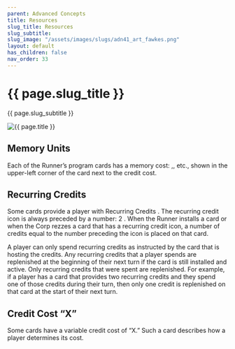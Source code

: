 ```yaml
---
parent: Advanced Concepts
title: Resources
slug_title: Resources
slug_subtitle:
slug_image: "/assets/images/slugs/adn41_art_fawkes.png"
layout: default
has_children: false
nav_order: 33
---
```

<div class="slug">
    <div class="title-container">
        <h1 class="page-slug_title">{{ page.slug_title }}</h1>
        <p class="page-slug_subtitle">{{ page.slug_subtitle }}</p>
    </div>
    <div class="image-container faded-left">
        <img src="{{ page.slug_image | relative_url }}" alt="{{ page.title }}" />
    </div>
</div>

## Memory Units

Each of the Runner’s program cards has a memory cost: <span class="nric-grey mu1"></span>,<span class="nric-grey mu2"></span>, etc., shown in the upper-left corner of the card next to the credit cost.

## Recurring Credits

Some cards provide a player with <span class="grey-font-bl">Recurring Credits</span> <span class="nric-grey re-credit"></span>. The recurring credit icon is always preceded by a number: <span class="grey-font-bl">2</span> <span class="nric-grey re-credit"></span>. When the Runner installs a card or when the Corp rezzes a card that has a recurring credit icon, a number of credits equal to the number preceding the icon is placed on that card.

A player can only spend recurring credits as instructed by the card that is hosting the credits. Any recurring credits that a player spends are replenished at the beginning of their next turn if the card is still installed and active. Only recurring credits that were spent are replenished. For example, if a player has a card that provides two recurring credits and they spend one of those credits during their turn, then only one credit is replenished on that card at the start of their next turn.

## Credit Cost “X”

Some cards have a variable credit cost of “X.” Such a card describes how a player determines its cost.

<div class="nav-buttons">
  <a href="/docs/advanced/effects" class="nav-button prev" aria-label="Previous page">
    <div class="nav-item"></div>
  </a>
  <a href="/docs/advanced/interactions" class="nav-button next" aria-label="Next page">
    <div class="nav-item"></div>
  </a>
</div>

